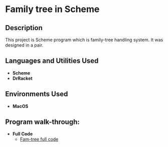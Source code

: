 <h1>Family tree in Scheme</h1>


<h2>Description</h2> This project is Scheme program which is family-tree handling system. It was designed in a pair.
<br />


<h2>Languages and Utilities Used</h2>

- <b>Scheme
- DrRacket</b> 

<h2>Environments Used </h2>

- <b>MacOS</b>

<h2>Program walk-through:</h2>

- <b>Full Code </b>
  - [Fam-tree full code](https://github.com/levnnaz/Family_tree_scheme/blob/main/Nazar_Levchuk-Code_CW2.rkt)
